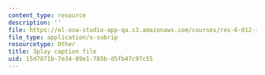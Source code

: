 ```yaml
---
content_type: resource
description: ''
file: https://ol-ocw-studio-app-qa.s3.amazonaws.com/courses/res-6-012-introduction-to-probability-spring-2018/15d7871b7e3489e1785bd5fb47c97c55_v5fOm80VAnc.srt
file_type: application/x-subrip
resourcetype: Other
title: 3play caption file
uid: 15d7871b-7e34-89e1-785b-d5fb47c97c55
---
```

